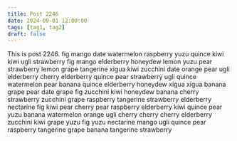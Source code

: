 ```yaml
---
title: Post 2246
date: 2024-09-01 12:00:00
tags: [tag1, tag2]
draft: false
---
```

This is post 2246.
fig
mango
date
watermelon
raspberry
yuzu
quince
kiwi
kiwi
ugli
strawberry
fig
mango
elderberry
honeydew
lemon
yuzu
pear
strawberry
lemon
grape
tangerine
xigua
kiwi
zucchini
date
orange
pear
ugli
elderberry
cherry
elderberry
quince
pear
strawberry
ugli
quince
watermelon
pear
banana
quince
elderberry
honeydew
xigua
xigua
banana
grape
pear
date
grape
fig
zucchini
kiwi
honeydew
banana
cherry
strawberry
zucchini
grape
raspberry
tangerine
strawberry
elderberry
nectarine
fig
kiwi
pear
cherry
pear
raspberry
elderberry
kiwi
quince
pear
yuzu
banana
watermelon
orange
ugli
cherry
cherry
cherry
elderberry
zucchini
kiwi
grape
yuzu
fig
yuzu
nectarine
mango
ugli
quince
pear
raspberry
tangerine
grape
banana
tangerine
strawberry
